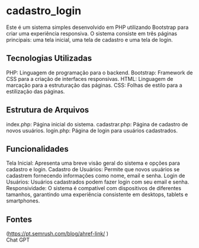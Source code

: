 # cadastro_login
Este é um sistema simples desenvolvido em PHP utilizando Bootstrap para criar uma experiência responsiva. O sistema consiste em três páginas principais: uma tela inicial, uma tela de cadastro e uma tela de login. 

## Tecnologias Utilizadas
PHP: Linguagem de programação para o backend.
Bootstrap: Framework de CSS para a criação de interfaces responsivas.
HTML: Linguagem de marcação para a estruturação das páginas.
CSS: Folhas de estilo para a estilização das páginas.

## Estrutura de Arquivos
index.php: Página inicial do sistema.
cadastrar.php: Página de cadastro de novos usuários.
login.php: Página de login para usuários cadastrados.

## Funcionalidades
Tela Inicial: Apresenta uma breve visão geral do sistema e opções para cadastro e login.
Cadastro de Usuários: Permite que novos usuários se cadastrem fornecendo informações como nome, email e senha.
Login de Usuários: Usuários cadastrados podem fazer login com seu email e senha.
Responsividade: O sistema é compatível com dispositivos de diferentes tamanhos, garantindo uma experiência consistente em desktops, tablets e smartphones.

## Fontes 
(https://pt.semrush.com/blog/ahref-link/  )  
Chat GPT
